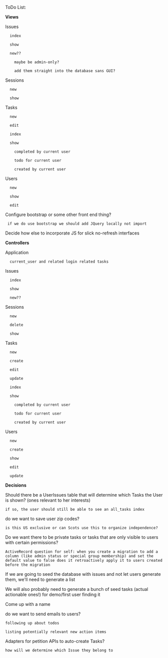 ToDo List:

**Views**

  Issues

      index

      show

      new?? 

        maybe be admin-only? 

        add them straight into the database sans GUI?

  Sessions

      new

      show

  Tasks

      new

      edit

      index

      show

        completed by current user

        todo for current user

        created by current user

  Users

      new

      show

      edit

  Configure bootstrap or some other front end thing? 

     if we do use bootstrap we should add JQuery locally not import

  Decide how else to incorporate JS for slick no-refresh interfaces  



**Controllers**

  Application

      current_user and related login related tasks 

  Issues

      index

      show

      new??

  Sessions

      new

      delete

      show

  Tasks

      new

      create

      edit

      update

      index

      show

        completed by current user

        todo for current user

        created by current user

  Users

      new

      create

      show

      edit

      update





**Decisions**



Should there be a UserIssues table that will determine which Tasks the User is shown? (ones relevant to her interests) 

    if so, the user should still be able to see an all_tasks index 


do we want to save user zip codes?

    is this US exclusive or can Scots use this to organize independence?


Do we want there to be private tasks or tasks that are only visible to users with certain permissions? 

    ActiveRecord question for self: when you create a migration to add a column (like admin status or special group membership) and set the default value to false does it retroactively apply it to users created before the migration 


If we are going to seed the database with issues and not let users generate them, we'll need to generate a list 


We will also probably need to generate a bunch of seed tasks (actual actionable ones!) for demo/first user finding it


Come up with a name


do we want to send emails to users?

    following up about todos

    listing potentially relevant new action items 


Adapters for petition APIs to auto-create Tasks?

    how will we determine which Issue they belong to 

  